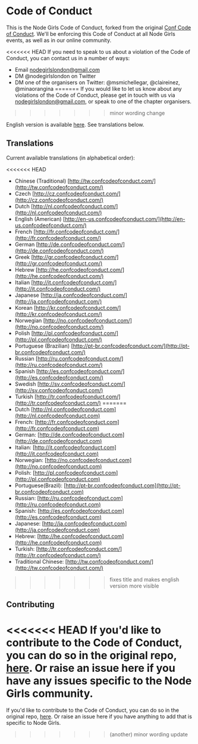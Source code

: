 # Code of Conduct

This is the Node Girls Code of Conduct, forked from the original [Conf Code of Conduct](http://confcodeofconduct.com/). We'll be enforcing this Code of Conduct at all Node Girls events, as well as in our online community.

<<<<<<< HEAD
If you need to speak to us about a violation of the Code of Conduct, you can contact us in a number of ways:
* Email nodegirlslondon@gmail.com
* DM @nodegirlslondon on Twitter
* DM one of the organisers on Twitter: @msmichellegar, @claireinez, @minaorangina
=======
If you would like to let us know about any violations of the Code of Conduct, please get in touch with us via nodegirlslondon@gmail.com, or speak to one of the chapter organisers.
>>>>>>> minor wording change

English version is available [here](http://confcodeofconduct.com). See translations below.

## Translations

Current available translations (in alphabetical order):

<<<<<<< HEAD
* Chinese (Traditional) [http://tw.confcodeofconduct.com/](http://tw.confcodeofconduct.com/)
* Czech [http://cz.confcodeofconduct.com/](http://cz.confcodeofconduct.com/)
* Dutch [http://nl.confcodeofconduct.com/](http://nl.confcodeofconduct.com/)
* English (American) [http://en-us.confcodeofconduct.com/](http://en-us.confcodeofconduct.com/)
* French [http://fr.confcodeofconduct.com/](http://fr.confcodeofconduct.com/)
* German [http://de.confcodeofconduct.com/](http://de.confcodeofconduct.com/)
* Greek [http://gr.confcodeofconduct.com/](http://gr.confcodeofconduct.com/)
* Hebrew [http://he.confcodeofconduct.com/](http://he.confcodeofconduct.com/)
* Italian [http://it.confcodeofconduct.com/](http://it.confcodeofconduct.com/)
* Japanese [http://ja.confcodeofconduct.com/](http://ja.confcodeofconduct.com/)
* Korean [http://kr.confcodeofconduct.com/](http://kr.confcodeofconduct.com/)
* Norwegian [http://no.confcodeofconduct.com/](http://no.confcodeofconduct.com/)
* Polish [http://pl.confcodeofconduct.com/](http://pl.confcodeofconduct.com/)
* Portuguese (Brazilian) [http://pt-br.confcodeofconduct.com/](http://pt-br.confcodeofconduct.com/)
* Russian [http://ru.confcodeofconduct.com/](http://ru.confcodeofconduct.com/)
* Spanish [http://es.confcodeofconduct.com/](http://es.confcodeofconduct.com/)
* Swedish [http://sv.confcodeofconduct.com/](http://sv.confcodeofconduct.com/)
* Turkish [http://tr.confcodeofconduct.com/](http://tr.confcodeofconduct.com/)
=======
* Dutch [http://nl.confcodeofconduct.com](http://nl.confcodeofconduct.com)
* French: [http://fr.confcodeofconduct.com](http://fr.confcodeofconduct.com)
* German: [http://de.confcodeofconduct.com](http://de.confcodeofconduct.com)
* Italian: [http://it.confcodeofconduct.com](http://it.confcodeofconduct.com)
* Norwegian: [http://no.confcodeofconduct.com](http://no.confcodeofconduct.com)
* Polish: [http://pl.confcodeofconduct.com](http://pl.confcodeofconduct.com)
* Portuguese(Brazil): [http://pt-br.confcodeofconduct.com](http://pt-br.confcodeofconduct.com)
* Russian: [http://ru.confcodeofconduct.com](http://ru.confcodeofconduct.com)
* Spanish: [http://es.confcodeofconduct.com](http://es.confcodeofconduct.com)
* Japanese: [http://ja.confcodeofconduct.com](http://ja.confcodeofconduct.com)
* Hebrew: [http://he.confcodeofconduct.com](http://he.confcodeofconduct.com)
* Turkish: [http://tr.confcodeofconduct.com/](http://tr.confcodeofconduct.com/)
* Traditional Chinese: [http://tw.confcodeofconduct.com/](http://tw.confcodeofconduct.com/)
>>>>>>> fixes title and makes english version more visible

## Contributing

<<<<<<< HEAD
If you'd like to contribute to the Code of Conduct, you can do so in the original repo, [here](https://github.com/confcodeofconduct/confcodeofconduct.com). Or raise an issue here if you have any issues specific to the Node Girls community.
=======
If you'd like to contribute to the Code of Conduct, you can do so in the original repo, [here](https://github.com/confcodeofconduct/confcodeofconduct.com). Or raise an issue here if you have anything to add that is specific to Node Girls.
>>>>>>> (another) minor wording update
